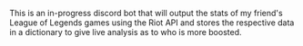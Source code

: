 This is an in-progress discord bot that will output the stats of my friend's League of Legends games using the Riot API and stores the respective data in a dictionary to give live analysis as to who is more boosted.
